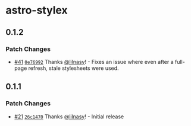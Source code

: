 # astro-stylex

## 0.1.2

### Patch Changes

- [#41](https://github.com/lilnasy/gratelets/pull/41) [`0e76992`](https://github.com/lilnasy/gratelets/commit/0e7699258a0a94439816f3964abceb9ecb4eacdf) Thanks [@lilnasy](https://github.com/lilnasy)! - Fixes an issue where even after a full-page refresh, stale stylesheets were used.

## 0.1.1

### Patch Changes

- [#21](https://github.com/lilnasy/gratelets/pull/21) [`26c1470`](https://github.com/lilnasy/gratelets/commit/26c1470770a5d8c21fdd52c1503cac576ecc3242) Thanks [@lilnasy](https://github.com/lilnasy)! - Initial release
